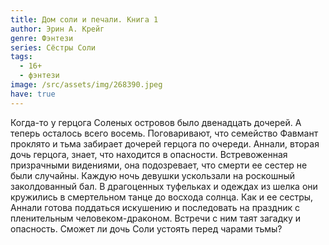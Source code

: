 ```yaml
---
title: Дом соли и печали. Книга 1
author: Эрин А. Крейг
genre: Фэнтези
series: Сёстры Cоли
tags:
  - 16+
  - фэнтези
image: /src/assets/img/268390.jpeg
have: true
---
```

Когда-то у герцога Соленых островов было двенадцать дочерей. А теперь осталось всего восемь. Поговаривают, что семейство Фавмант проклято и тьма забирает дочерей герцога по очереди. Аннали, вторая дочь герцога, знает, что находится в опасности. Встревоженная призрачными видениями, она подозревает, что смерти ее сестер не были случайны. Каждую ночь девушки ускользали на роскошный заколдованный бал. В драгоценных туфельках и одеждах из шелка они кружились в смертельном танце до восхода солнца. Как и ее сестры, Аннали готова поддаться искушению и последовать на праздник с пленительным человеком-драконом. Встречи с ним таят загадку и опасность. Сможет ли дочь Соли устоять перед чарами тьмы?
